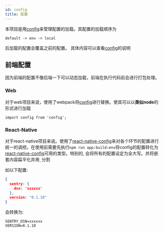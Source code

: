 ```yaml
---
id: config
title: 配置
---
```


本项目是用[config](https://www.npmjs.com/package/config)来管理配置的加载。其配置的加载顺序为
```
default -> env -> local
```
后加载的配置会覆盖之前的配置。 具体内容可以查看[config](https://www.npmjs.com/package/config)的说明


## 前端配置

因为前端的配置不像后端一下可以动态加载，前端在执行代码前会进行打包处理。

### Web

对于web项目来说，使用了webpack将[config](https://www.npmjs.com/package/config)进行替换。使其可以以**类似node**的形式进行加载
```
import config from 'config';
```

### React-Native

对于react-native项目来说。使用了[react-native-config](https://www.npmjs.com/package/react-native-config)来对各个环节的配置进行统一的调控。在使用前需要先执行`npm run app:build:env`将config的配置转化为[react-native-config](https://www.npmjs.com/package/react-native-config)可用的类型。特别的, 会将所有的配置设定为全大写。并将嵌套内容扁平化并用`_`分割

如以下配置:
```json
{
  sentry: {
    dsn: 'xxxxxx'
  },
  version: "0.1.10"
}
```
会转换为:
```
SENTRY_DSN=xxxxxx
VERSION=0.1.10
```
